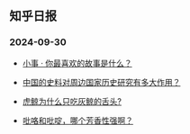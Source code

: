 ## 知乎日报 
### 2024-09-30

+ [小事 · 你最喜欢的故事是什么？](https://daily.zhihu.com/story/9775794)

+ [中国的史料对周边国家历史研究有多大作用？](https://daily.zhihu.com/story/9775801)

+ [虎鲸为什么只吃灰鲸的舌头?](https://daily.zhihu.com/story/9775820)

+ [吡咯和吡啶，哪个芳香性强啊？](https://daily.zhihu.com/story/9775871)

